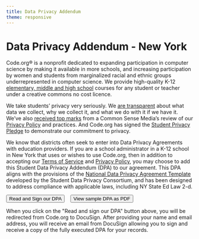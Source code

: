```yaml
---
title: Data Privacy Addendum
theme: responsive
---
```


# Data Privacy Addendum - New York

Code.org® is a nonprofit dedicated to expanding participation in computer science by making it available in more schools, and increasing participation by women and students from marginalized racial and ethnic groups underrepresented in computer science. We provide high-quality K-12 [elementary, middle and high school](https://studio.code.org/courses) courses for any student or teacher under a creative commons no cost licence.

We take students’ privacy very seriously. We [are transparent](/privacy) about what data we collect, why we collect it, and what we do with it if we have it. We’ve also [received top marks](https://privacy.commonsense.org/evaluation/code.org) from a Common Sense Media’s review of our [Privacy Policy](/privacy) and practices. And Code.org has signed the [Student Privacy Pledge](https://studentprivacypledge.org/) to demonstrate our commitment to privacy.

We know that districts often seek to enter into Data Privacy Agreements with education providers. If you are a school administrator in a K-12 school in New York that uses or wishes to use Code.org, then in addition to accepting our [Terms of Service](/tos) and [Privacy Policy](/privacy), you may choose to add this Student Data Privacy Addendum (DPA) to our agreement. This DPA aligns with the provisions of the [National Data Privacy Agreement Template](https://privacy.a4l.org/national-dpa/) developed by the Student Data Privacy Consortium, and has been designed to address compliance with applicable laws, including NY State Ed Law 2-d. 

[<button>Read and Sign our DPA</button>](https://na2.docusign.net/Member/PowerFormSigning.aspx?PowerFormId=32202658-e51e-44ea-b3cd-04727b04c6e4&env=na2&acct=66bab3ee-40e1-40e3-ad7f-7576ba73668c&v=2) &nbsp;&nbsp; [<button>View sample DPA as PDF</button>](/sample-dpa-ny.pdf)

When you click on the "Read and sign our DPA" button above, you will be redirected from Code.org to DocuSign.  After providing your name and email address, you will receive an email from DocuSign allowing you to sign and receive a copy of the fully executed DPA for your records. 
